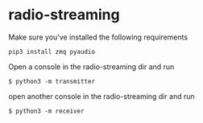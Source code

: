 # radio-streaming

Make sure you've installed the following requirements
```
pip3 install zmq pyaudio
```

Open a console in the radio-streaming dir and run
```
$ python3 -m transmitter
```
open another console in the radio-streaming dir and run
```
$ python3 -m receiver
```